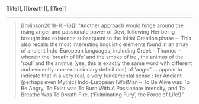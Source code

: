 [[life]], [[breath]], [[fire]]
***
> [[rolinson2018-10-16]]: "Another approach would hinge around the rising anger and passionate power of Devi, following Her being brought into existence subsequent to the initial Creation phase –  This also recalls the most interesting linguistic elements found in an array of ancient Indo-European languages, including Greek – Thumos –  wherein the ‘breath of life’ and the smoke of ire , the animus of the ‘soul’ and the animus (yes, this is exactly the same word with different and evidently non-exclusionary definitions) of ‘anger’ … appear to indicate that in a very real, a very fundamental sense : for Ancient (perhaps even Mythic) Indo-European (Wo)Man – To Be Alive was To Be Angry, To Exist was To Burn With A Passionate Intensity, and To Breathe Was To Breath Fire. (‘Fulminating Fury’, the Force of Life!)"